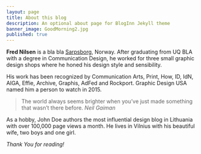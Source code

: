 ```yaml
---
layout: page
title: About this blog
description: An optional about page for BlogInn Jekyll theme
banner_image: GoodMorning2.jpg
published: true
---
```


**Fred Nilsen** is a bla bla [Sarpsborg](https://en.wikipedia.org/wiki/Sarpsborg), Norway. After graduating from UQ BLA with a degree in Communication Design, he worked for three small graphic design shops where he honed his design style and sensibility.

His work has been recognized by Communication Arts, Print, How, ID, IdN, AIGA, Effie, Archive, Graphis, AdFed and Rockport. Graphic Design USA named him a person to watch in 2015.

>The world always seems brighter when you’ve just made something that wasn’t there before. <cite>Neil Gaiman</cite>

As a hobby, John Doe authors the most influential design blog in Lithuania with over 100,000 page views a month. He lives in Vilnius with his beautiful wife, two boys and one girl.

*Thank You for reading!*
